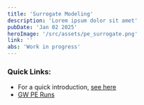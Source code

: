 ```yaml
---
title: 'Surrogate Modeling'
description: 'Lorem ipsum dolor sit amet'
pubDate: 'Jan 02 2025'
heroImage: '/src/assets/pe_surrogate.png'
link: ''
abs: 'Work in progress'
---
```


### Quick Links:
- For a quick introduction, [see here](https://vijayvarma392.github.io/SurrogateMovie/)
- [GW PE Runs](/gw/index.html)
